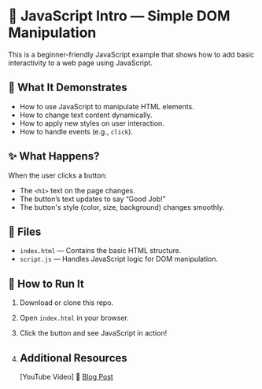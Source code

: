 # 🚀 JavaScript Intro — Simple DOM Manipulation

This is a beginner-friendly JavaScript example that shows how to add basic interactivity to a web page using JavaScript.

## 🧠 What It Demonstrates

- How to use JavaScript to manipulate HTML elements.
- How to change text content dynamically.
- How to apply new styles on user interaction.
- How to handle events (e.g., `click`).

## ✨ What Happens?

When the user clicks a button:

- The `<h1>` text on the page changes.
- The button’s text updates to say “Good Job!”
- The button's style (color, size, background) changes smoothly.

## 📂 Files

- `index.html` — Contains the basic HTML structure.
- `script.js` — Handles JavaScript logic for DOM manipulation.

## 🔧 How to Run It

1. Download or clone this repo.
2. Open `index.html` in your browser.
3. Click the button and see JavaScript in action!

4. ## Additional Resources
   [YouTube Video]
   👀 [Blog Post](https://thecodingheaven.com/posts/intro-to-javascript)
 

